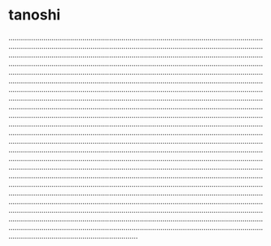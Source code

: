 # tanoshi
...................................................................................................................................................................................................................................................................................................................................................................................................................................................................................................................................................................................................................................................................................................................................................................................................................................................................................................................................................................................................................................................................................................................................................................................................................................................................................................................................................................................................................................................................................................................................................................................................................................................................................................................................................................................................................................................................................................................................................................................................................................................................................................................................................................................................................................................................................................................................................................................................................................................................................................................................................................................................................................................................................................................................................................................................................................................................................................................................................................................................................................